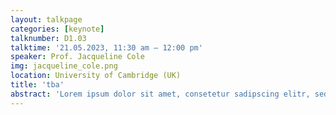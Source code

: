 ```yaml
---
layout: talkpage
categories: [keynote]
talknumber: D1.03
talktime: '21.05.2023, 11:30 am – 12:00 pm'
speaker: Prof. Jacqueline Cole
img: jacqueline_cole.png
location: University of Cambridge (UK)
title: 'tba'
abstract: 'Lorem ipsum dolor sit amet, consetetur sadipscing elitr, sed diam nonumy eirmod tempor invidunt ut labore et dolore magna aliquyam erat, sed diam voluptua. At vero eos et accusam et justo duo dolores et ea rebum. Stet clita kasd gubergren, no sea takimata sanctus est Lorem ipsum dolor sit amet. Lorem ipsum dolor sit amet, consetetur sadipscing elitr, sed diam nonumy eirmod tempor invidunt ut labore et dolore magna aliquyam erat, sed diam voluptua. At vero eos et accusam et justo duo dolores et ea rebum. Stet clita kasd gubergren, no sea takimata sanctus est Lorem ipsum dolor sit amet.'
---
```

